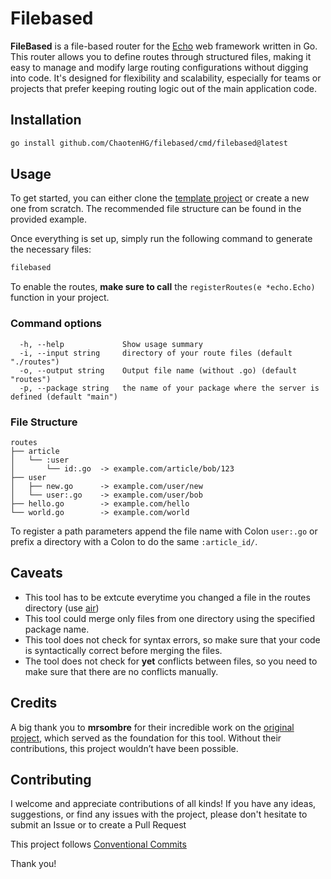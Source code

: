 # Filebased

**FileBased** is a file-based router for the [Echo](https://echo.labstack.com/) web framework written in Go.
This router allows you to define routes through structured files,
making it easy to manage and modify large routing configurations without digging into code.
It's designed for flexibility and scalability,
especially for teams or projects that prefer keeping routing logic out of the main application code.

## Installation

```sh
go install github.com/ChaotenHG/filebased/cmd/filebased@latest
```

## Usage

To get started, you can either clone the [template project](https://github.com/ChaotenHG/filebased-template/) or create a new one from scratch. The recommended file structure can be found in the provided example.

Once everything is set up, simply run the following command to generate the necessary files:

```sh
filebased
```

To enable the routes, **make sure to call** the `registerRoutes(e *echo.Echo)` function in your project.

### Command options

```
  -h, --help             Show usage summary
  -i, --input string     directory of your route files (default "./routes")
  -o, --output string    Output file name (without .go) (default "routes")
  -p, --package string   the name of your package where the server is defined (default "main")
```

### File Structure

```
routes
├── article
│   └── :user
│       └── id:.go  -> example.com/article/bob/123
├── user
│   ├── new.go      -> example.com/user/new
│   └── user:.go    -> example.com/user/bob
├── hello.go        -> example.com/hello
└── world.go        -> example.com/world
```

To register a path parameters append the file name with Colon `user:.go` or prefix a directory with a Colon to do the same `:article_id/`.

## Caveats

- This tool has to be extcute everytime you changed a file in the routes directory (use [air](https://github.com/air-verse/air))
- This tool could merge only files from one directory using the specified package name.
- This tool does not check for syntax errors, so make sure that your code is syntactically correct before merging the files.
- The tool does not check for **yet** conflicts between files, so you need to make sure that there are no conflicts manually.

## Credits

A big thank you to **mrsombre** for their incredible work on the [original project](https://github.com/mrsombre/codingame-golang-merger),
which served as the foundation for this tool. Without their contributions,
this project wouldn’t have been possible.

## Contributing

I welcome and appreciate contributions of all kinds!
If you have any ideas, suggestions, or find any issues with the project,
please don't hesitate to submit an Issue or to create a Pull Request

This project follows [Conventional Commits](https://www.conventionalcommits.org/en/v1.0.0/)

Thank you!
